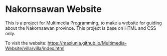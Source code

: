 # Nakornsawan Website

This is a project for Multimedia Programming, to make a website for guiding about the Nakornsawan province.
This project is base on HTML and CSS only.

To visit the website: https://maxlunla.github.io/Multimedia-Website/villa/villa/index.html
